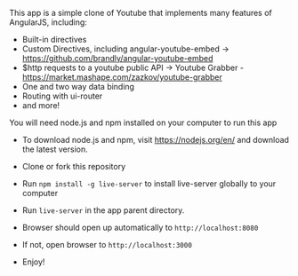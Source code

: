 This app is a simple clone of Youtube that implements many features of AngularJS, including:
- Built-in directives
- Custom Directives, including angular-youtube-embed -> https://github.com/brandly/angular-youtube-embed
- $http requests to a youtube public API -> Youtube Grabber - https://market.mashape.com/zazkov/youtube-grabber
- One and two way data binding
- Routing with ui-router
- and more!

You will need node.js and npm installed on your computer to run this app
- To download node.js and npm, visit https://nodejs.org/en/ and download the latest version.


- Clone or fork this repository
- Run `npm install -g live-server` to install live-server globally to your computer
- Run `live-server` in the app parent directory.
- Browser should open up automatically to `http://localhost:8080` 
- If not, open browser to `http://localhost:3000`
- Enjoy!